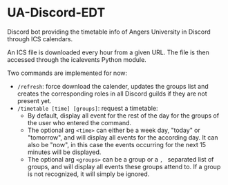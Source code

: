 # UA-Discord-EDT
Discord bot providing the timetable info of Angers University in Discord through ICS calendars.

An ICS file is downloaded every hour from a given URL.
The file is then accessed through the icalevents Python module.

Two commands are implemented for now:
 * `/refresh`: force download the calender, updates the groups list and creates the corresponding roles in all Discord guilds if they are not present yet.
 * `/timetable [time] [groups]`: request a timetable:
   * By default, display all event for the rest of the day for the groups of the user who entered the command.
   * The optional arg `<time>` can either be a week day, "today" or "tomorrow", and will display all events for the according day. It can also be "now", in this case the events occurring for the next 15 minutes will be displayed.
   * The optional arg `<groups>` can be a group or a `, ` separated list of groups, and will display all events these groups attend to. If a group is not recognized, it will simply be ignored.
